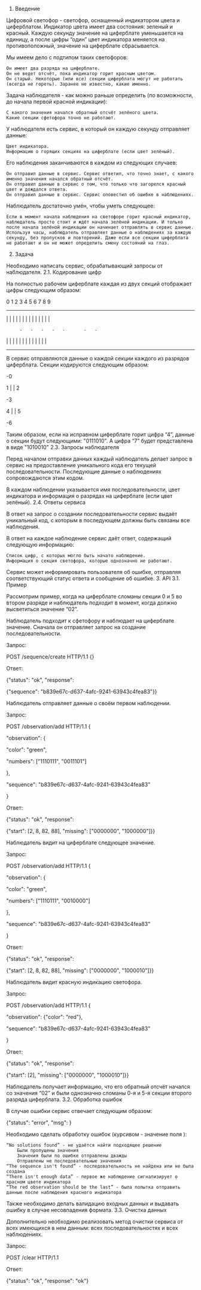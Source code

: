 
1. Введение

Цифровой светофор - светофор, оснащенный индикатором цвета и циферблатом. Индикатор цвета имеет два состояния: зеленый и красный. Каждую секунду значение на циферблате уменьшается на единицу, а после цифры “один” цвет индикатора меняется на противоположный, значение на циферблате сбрасывается.

Мы имеем дело с подтипом таких светофоров:

    Он имеет два разряда на циферблате.
    Он не ведет отсчёт, пока индикатор горит красным цветом.
    Он старый. Некоторые (или все) секции циферблата могут не работать (всегда не гореть). Заранее не известно, какие именно.

Задача наблюдателя - как можно раньше определить (по возможности, до начала первой красной индикации):

    С какого значения начался обратный отсчёт зелёного цвета.
    Какие секции сфетофора точно не работают.

У наблюдателя есть сервис, в который он каждую секунду отправляет данные:

    Цвет индикатора.
    Информацию о горящих секциях на циферблате (если цвет зелёный).

Его наблюдения заканчиваются в каждом из следующих случаев:

    Он отправил данные в сервис. Сервис ответил, что точно знает, с какого именно значения начался обратный отсчёт.
    Он отправил данные в сервис о том, что только что загорелся красный цвет и дождался ответа.
    Он отправил данные в сервис. Сервис оповестил об ошибке в наблюдениях.

Наблюдатель достаточно умён, чтобы уметь следующее:

    Если в момент начала наблюдения на светофоре горит красный индикатор, наблюдатель просто стоит и ждёт начала зелёной индикации. И только после начала зелёной индикации он начинает отправлять в сервис данные.
    Используя часы, наблюдатель отправляет данные о наблюдениях за каждую секунду, без пропусков и повторений. Даже если все секции циферблата не работают и он не может определить смену состояний на глаз.

2. Задача

Необходимо написать сервис, обрабатывающий запросы от наблюдателя.
2.1. Кодирование цифр

На полностью рабочем циферблате каждая из двух секций отображает цифры следующим образом:

 0   1   2   3   4   5   6   7   8   9

 -       -   -       -   -   -   -   -

| |   |   |   | | | |   |     | | | | |

         -   -   -   -   -       -   -

| |   | |     |   |   | | |   | | |   |

 -       -   -       -   -       -   -

В сервис отправляются данные о каждой секции каждого из разрядов циферблата. Секции кодируются следующим образом:

   -0

1 | | 2

   -3 

4 | | 5

   -6

Таким образом, если на исправном циферблате горит цифра “4”, данные о секции будут следующими: "0111010". А цифра “7” будет представлена в виде "1010010"
2.3. Запросы наблюдателя

Перед началом отправки данных каждый наблюдатель делает запрос в сервис на предоставление уникального кода его текущей последовательности. Последующие данные о наблюдениях сопровождаются этим кодом.

В каждом наблюдении указывается имя последовательности, цвет индикатора и информация о разрядах на циферблате (если цвет зелёный).
2.4. Ответы сервиса

В ответ на запрос о создании последовательности сервис выдаёт уникальный код, с которым в последующем должны быть связаны все наблюдения.

В ответ на каждое наблюдение сервис даёт ответ, содержащий следующую информацию:

    Список цифр, с которых могло быть начато наблюдение.
    Информация о секция светофора, которые однозначно не работают.

Сервис может информировать пользователя об ошибке, отправляя соответствующий статус ответа и сообщение об ошибке.
3. API
3.1. Пример

Рассмотрим пример, когда на циферблате сломаны секции 0 и 5 во втором разряде и наблюдатель подходит в момент, когда должно высветиться значение “02”.

Наблюдатель подходит к сфетофору и наблюдает на циферблате значение. Сначала он отправляет запрос на создание последовательности.

Запрос:

POST /sequence/create HTTP/1.1 {}

Ответ:

{"status": "ok", "response":

 

{"sequence": "b839e67c-d637-4afc-9241-63943c4fea83"}}

Наблюдатель отправляет данные о своём первом наблюдении.

Запрос:

POST /observation/add HTTP/1.1 {

 

"observation": {

 

"color": "green",

 

"numbers": ["1110111", "0011101"]

 

},

 

"sequence": "b839e67c-d637-4afc-9241-63943c4fea83"

 

}

Ответ:

{"status": "ok", "response":

 

{"start": [2, 8, 82, 88], "missing": ["0000000", "1000000"]}}

Наблюдатель видит на циферблате следующее значение.

Запрос:

POST /observation/add HTTP/1.1 {

 

"observation": {

 

"color": "green",

 

"numbers": ["1110111", "0010000"]

 

},

 

"sequence": "b839e67c-d637-4afc-9241-63943c4fea83"

 

}

Ответ:

{"status": "ok", "response":

 

{"start": [2, 8, 82, 88], "missing": ["0000000", "1000010"]}}

Наблюдатель видит красную индикацию светофора.

Запрос:

POST /observation/add HTTP/1.1 {

 

"observation": {"color": "red"},

 

"sequence": "b839e67c-d637-4afc-9241-63943c4fea83"

 

}

Ответ:

{"status": "ok", "response":

 

{"start": [2], "missing": ["0000000", "1000010"]}}

Наблюдатель получает информацию, что его обратный отсчёт начался со значения “02” и были однозначно сломаны 0-я и 5-я секции второго разряда циферблата.
3.2. Обработка ошибок

В случае ошибки сервис отвечает следующим образом:

{"status": "error", "msg": <message>}

Необходимо сделать обработку ошибок (курсивом - значение поля <message>):

    “No solutions found” - не удаётся найти подходящее решение
        Были пропущены значения
        Значения были по ошибке отправлены дважды
        Отправлены не последовательные значения
    “The sequence isn't found” - последовательность не найдена или не была создана
    “There isn't enough data” - первое же наблюдение сигнализирует о красном цвете индикатора
    “The red observation should be the last” - была попытка отправить данные после наблюдения красного индикатора

Также необходимо делать валидацию входных данных и выдавать ошибку в случае несовпадения формата.
3.3. Очистка данных

Дополнительно необходимо реализовать метод очистки сервиса от всех имеющихся в нем данным: всех последовательностях и всех наблюдениях.

Запрос:

POST /clear HTTP/1.1

Ответ:

{"status": "ok", "response": "ok"}
